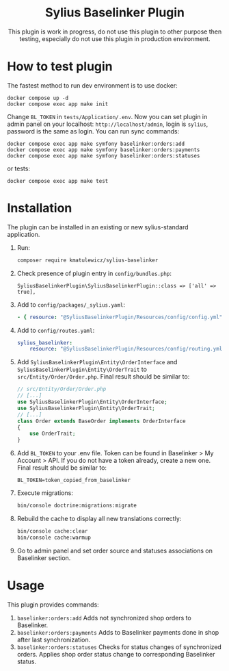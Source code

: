 <h1 align="center">Sylius Baselinker Plugin</h1>


<p align="center">This plugin is work in progress, do not use this plugin to other purpose then testing, especially do not use this plugin in production environment.</p>

How to test plugin
===================
The fastest method to run dev environment is to use docker:

    docker compose up -d
    docker compose exec app make init

Change `BL_TOKEN` in `tests/Application/.env`.
Now you can set plugin in admin panel on your localhost: `http://localhost/admin`, login is `sylius`, password is the same as login. You can run sync commands:

    docker compose exec app make symfony baselinker:orders:add
    docker compose exec app make symfony baselinker:orders:payments
    docker compose exec app make symfony baselinker:orders:statuses

or tests:

    docker compose exec app make test


Installation
=============
The plugin can be installed in an existing or new sylius-standard application.

1. Run:

    ```bash
    composer require kmatulewicz/sylius-baselinker
    ```

2. Check presence of plugin entry in `config/bundles.php`:

    ```
    SyliusBaselinkerPlugin\SyliusBaselinkerPlugin::class => ['all' => true],
    ```

3. Add to `config/packages/_sylius.yaml`: 
    
    ```yaml
    - { resource: "@SyliusBaselinkerPlugin/Resources/config/config.yml" }
    ```

4. Add to `config/routes.yaml`:

    ```yaml
    sylius_baselinker:
        resource: "@SyliusBaselinkerPlugin/Resources/config/routing.yml"
    ```

5. Add `SyliusBaselinkerPlugin\Entity\OrderInterface` and `SyliusBaselinkerPlugin\Entity\OrderTrait` to `src/Entity/Order/Order.php`. Final result should be similar to:

    ```php
    // src/Entity/Order/Order.php
    // [...]
    use SyliusBaselinkerPlugin\Entity\OrderInterface;
    use SyliusBaselinkerPlugin\Entity\OrderTrait;
    // [...]
    class Order extends BaseOrder implements OrderInterface
    {
        use OrderTrait;
    }
    ```

6. Add `BL_TOKEN` to your .env file. Token can be found in Baselinker > My Account > API. If you do not have a token already, create a new one. Final result should be similar to:

    ```
    BL_TOKEN=token_copied_from_baselinker
    ```

7. Execute migrations:

    ```bash
    bin/console doctrine:migrations:migrate
    ```

8. Rebuild the cache to display all new translations correctly:

    ```bash
    bin/console cache:clear
    bin/console cache:warmup
   ```

9. Go to admin panel and set order source and statuses associations on Baselinker section.

Usage
======

This plugin provides commands:
1. `baselinker:orders:add` Adds not synchronized shop orders to Baselinker.
2. `baselinker:orders:payments` Adds to Baselinker payments done in shop after last synchronization.
3. `baselinker:orders:statuses` Checks for status changes of synchronized orders. Applies shop order status change to corresponding Baselinker status.
